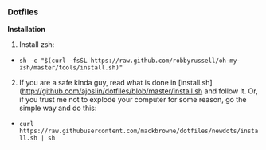 ### Dotfiles

**Installation**

1. Install zsh:
  - `sh -c "$(curl -fsSL https://raw.github.com/robbyrussell/oh-my-zsh/master/tools/install.sh)"`
2. If you are a safe kinda guy, read what is done in [install.sh](http://github.com/ajoslin/dotfiles/blob/master/install.sh and follow it. Or, if you trust me not to explode your computer for some reason, go the simple way and do this:
  - `curl https://raw.githubusercontent.com/mackbrowne/dotfiles/newdots/install.sh | sh`
